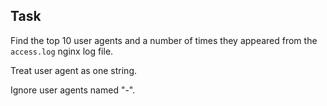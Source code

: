 ## Task

Find the top 10 user agents and a number of times they appeared from the `access.log` nginx log file.

Treat user agent as one string.

Ignore user agents named "-". 

